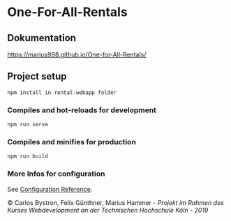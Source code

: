 
# One-For-All-Rentals

## Dokumentation

https://marius998.github.io/One-for-All-Rentals/


## Project setup
```
npm install in rental-webapp folder
```

### Compiles and hot-reloads for development
```
npm run serve
```

### Compiles and minifies for production
```
npm run build
```

### More Infos for configuration
See [Configuration Reference](https://cli.vuejs.org/config/).


© Carlos Bystron, Felix Günthner, Marius Hammer - 
_Projekt im Rahmen des Kurses Webdevelopment an der Technischen Hochschule Köln - 2019_

